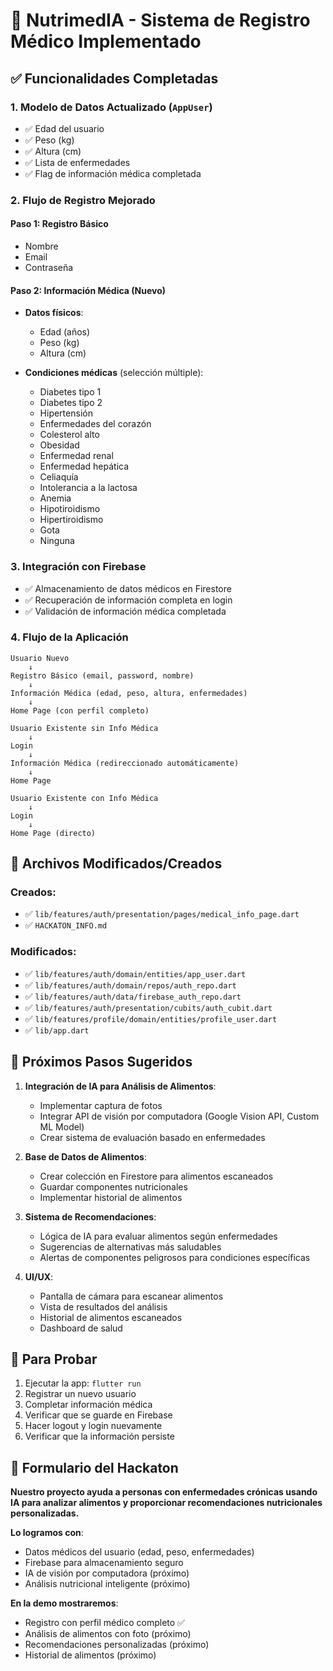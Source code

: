 # 🏥 NutrimedIA - Sistema de Registro Médico Implementado

## ✅ Funcionalidades Completadas

### 1. Modelo de Datos Actualizado (`AppUser`)
- ✅ Edad del usuario
- ✅ Peso (kg)
- ✅ Altura (cm)
- ✅ Lista de enfermedades
- ✅ Flag de información médica completada

### 2. Flujo de Registro Mejorado

#### Paso 1: Registro Básico
- Nombre
- Email
- Contraseña

#### Paso 2: Información Médica (Nuevo)
- **Datos físicos**:
  - Edad (años)
  - Peso (kg)
  - Altura (cm)

- **Condiciones médicas** (selección múltiple):
  - Diabetes tipo 1
  - Diabetes tipo 2
  - Hipertensión
  - Enfermedades del corazón
  - Colesterol alto
  - Obesidad
  - Enfermedad renal
  - Enfermedad hepática
  - Celiaquía
  - Intolerancia a la lactosa
  - Anemia
  - Hipotiroidismo
  - Hipertiroidismo
  - Gota
  - Ninguna

### 3. Integración con Firebase
- ✅ Almacenamiento de datos médicos en Firestore
- ✅ Recuperación de información completa en login
- ✅ Validación de información médica completada

### 4. Flujo de la Aplicación
```
Usuario Nuevo
    ↓
Registro Básico (email, password, nombre)
    ↓
Información Médica (edad, peso, altura, enfermedades)
    ↓
Home Page (con perfil completo)

Usuario Existente sin Info Médica
    ↓
Login
    ↓
Información Médica (redireccionado automáticamente)
    ↓
Home Page

Usuario Existente con Info Médica
    ↓
Login
    ↓
Home Page (directo)
```

## 📁 Archivos Modificados/Creados

### Creados:
- ✅ `lib/features/auth/presentation/pages/medical_info_page.dart`
- ✅ `HACKATON_INFO.md`

### Modificados:
- ✅ `lib/features/auth/domain/entities/app_user.dart`
- ✅ `lib/features/auth/domain/repos/auth_repo.dart`
- ✅ `lib/features/auth/data/firebase_auth_repo.dart`
- ✅ `lib/features/auth/presentation/cubits/auth_cubit.dart`
- ✅ `lib/features/profile/domain/entities/profile_user.dart`
- ✅ `lib/app.dart`

## 🎯 Próximos Pasos Sugeridos

1. **Integración de IA para Análisis de Alimentos**:
   - Implementar captura de fotos
   - Integrar API de visión por computadora (Google Vision API, Custom ML Model)
   - Crear sistema de evaluación basado en enfermedades

2. **Base de Datos de Alimentos**:
   - Crear colección en Firestore para alimentos escaneados
   - Guardar componentes nutricionales
   - Implementar historial de alimentos

3. **Sistema de Recomendaciones**:
   - Lógica de IA para evaluar alimentos según enfermedades
   - Sugerencias de alternativas más saludables
   - Alertas de componentes peligrosos para condiciones específicas

4. **UI/UX**:
   - Pantalla de cámara para escanear alimentos
   - Vista de resultados del análisis
   - Historial de alimentos escaneados
   - Dashboard de salud

## 🧪 Para Probar

1. Ejecutar la app: `flutter run`
2. Registrar un nuevo usuario
3. Completar información médica
4. Verificar que se guarde en Firebase
5. Hacer logout y login nuevamente
6. Verificar que la información persiste

## 📝 Formulario del Hackaton

**Nuestro proyecto ayuda a personas con enfermedades crónicas usando IA para analizar alimentos y proporcionar recomendaciones nutricionales personalizadas.**

**Lo logramos con**:
- Datos médicos del usuario (edad, peso, enfermedades)
- Firebase para almacenamiento seguro
- IA de visión por computadora (próximo)
- Análisis nutricional inteligente (próximo)

**En la demo mostraremos**:
- Registro con perfil médico completo ✅
- Análisis de alimentos con foto (próximo)
- Recomendaciones personalizadas (próximo)
- Historial de alimentos (próximo)
